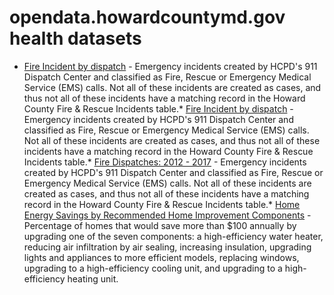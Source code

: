 # opendata.howardcountymd.gov health datasets
* [Fire Incident by dispatch](https://opendata.howardcountymd.gov/d/23bu-u4zr) - Emergency incidents created by HCPD's 911 Dispatch Center and classified as Fire, Rescue or Emergency Medical Service (EMS) calls. Not all of these incidents are created as cases, and thus not all of these incidents have a matching record in the Howard County Fire & Rescue Incidents table.* [Fire Incident by dispatch](https://opendata.howardcountymd.gov/d/23bu-u4zr) - Emergency incidents created by HCPD's 911 Dispatch Center and classified as Fire, Rescue or Emergency Medical Service (EMS) calls. Not all of these incidents are created as cases, and thus not all of these incidents have a matching record in the Howard County Fire & Rescue Incidents table.* [Fire Dispatches: 2012 - 2017](https://opendata.howardcountymd.gov/d/6uza-cd7z) - Emergency incidents created by HCPD's 911 Dispatch Center and classified as Fire, Rescue or Emergency Medical Service (EMS) calls. Not all of these incidents are created as cases, and thus not all of these incidents have a matching record in the Howard County Fire & Rescue Incidents table.* [Home Energy Savings by Recommended Home Improvement Components](https://opendata.howardcountymd.gov/d/d44y-g22e) - Percentage of homes that would save more than $100 annually by upgrading one of the seven components: a high-efficiency water heater, reducing air infiltration by air sealing, increasing insulation, upgrading lights and appliances to more efficient models, replacing windows, upgrading to a high-efficiency cooling unit, and upgrading to a high-efficiency heating unit.